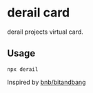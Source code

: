 # derail card

derail projects virtual card.

## Usage

```shell
npx derail
```

Inspired by [bnb/bitandbang](https://github.com/bnb/bitandbang)
